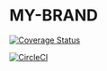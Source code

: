 # MY-BRAND

[![Coverage Status](https://coveralls.io/repos/github/katros1/MY-BRAND/badge.svg?branch=main)](https://coveralls.io/github/katros1/MY-BRAND?branch=main)


[![CircleCI](https://dl.circleci.com/status-badge/img/gh/katros1/MY-BRAND/tree/ft-node-endpoints.svg?style=svg)](https://dl.circleci.com/status-badge/redirect/gh/katros1/MY-BRAND/tree/ft-node-endpoints)
